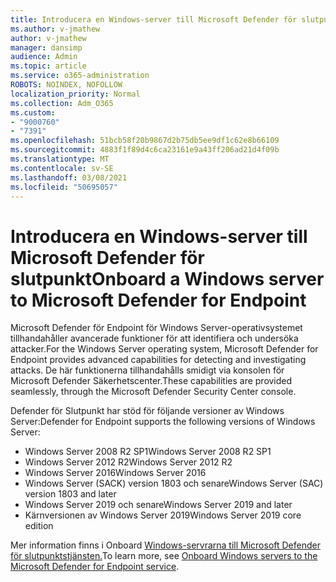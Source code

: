 ```yaml
---
title: Introducera en Windows-server till Microsoft Defender för slutpunkt
ms.author: v-jmathew
author: v-jmathew
manager: dansimp
audience: Admin
ms.topic: article
ms.service: o365-administration
ROBOTS: NOINDEX, NOFOLLOW
localization_priority: Normal
ms.collection: Adm_O365
ms.custom:
- "9000760"
- "7391"
ms.openlocfilehash: 51bcb58f20b9867d2b75db5ee9df1c62e8b66109
ms.sourcegitcommit: 4883f1f89d4c6ca23161e9a43ff206ad21d4f09b
ms.translationtype: MT
ms.contentlocale: sv-SE
ms.lasthandoff: 03/08/2021
ms.locfileid: "50695057"
---
```

# <a name="onboard-a-windows-server-to-microsoft-defender-for-endpoint"></a><span data-ttu-id="48c8c-102">Introducera en Windows-server till Microsoft Defender för slutpunkt</span><span class="sxs-lookup"><span data-stu-id="48c8c-102">Onboard a Windows server to Microsoft Defender for Endpoint</span></span>

<span data-ttu-id="48c8c-103">Microsoft Defender för Endpoint för Windows Server-operativsystemet tillhandahåller avancerade funktioner för att identifiera och undersöka attacker.</span><span class="sxs-lookup"><span data-stu-id="48c8c-103">For the Windows Server operating system, Microsoft Defender for Endpoint provides advanced capabilities for detecting and investigating attacks.</span></span> <span data-ttu-id="48c8c-104">De här funktionerna tillhandahålls smidigt via konsolen för Microsoft Defender Säkerhetscenter.</span><span class="sxs-lookup"><span data-stu-id="48c8c-104">These capabilities are provided seamlessly, through the Microsoft Defender Security Center console.</span></span>

<span data-ttu-id="48c8c-105">Defender för Slutpunkt har stöd för följande versioner av Windows Server:</span><span class="sxs-lookup"><span data-stu-id="48c8c-105">Defender for Endpoint supports the following versions of Windows Server:</span></span>

- <span data-ttu-id="48c8c-106">Windows Server 2008 R2 SP1</span><span class="sxs-lookup"><span data-stu-id="48c8c-106">Windows Server 2008 R2 SP1</span></span>
- <span data-ttu-id="48c8c-107">Windows Server 2012 R2</span><span class="sxs-lookup"><span data-stu-id="48c8c-107">Windows Server 2012 R2</span></span>
- <span data-ttu-id="48c8c-108">Windows Server 2016</span><span class="sxs-lookup"><span data-stu-id="48c8c-108">Windows Server 2016</span></span>
- <span data-ttu-id="48c8c-109">Windows Server (SACK) version 1803 och senare</span><span class="sxs-lookup"><span data-stu-id="48c8c-109">Windows Server (SAC) version 1803 and later</span></span>
- <span data-ttu-id="48c8c-110">Windows Server 2019 och senare</span><span class="sxs-lookup"><span data-stu-id="48c8c-110">Windows Server 2019 and later</span></span>
- <span data-ttu-id="48c8c-111">Kärnversionen av Windows Server 2019</span><span class="sxs-lookup"><span data-stu-id="48c8c-111">Windows Server 2019 core edition</span></span>

<span data-ttu-id="48c8c-112">Mer information finns i Onboard [Windows-servrarna till Microsoft Defender för slutpunktstjänsten.](https://go.microsoft.com/fwlink/?linkid=2143627)</span><span class="sxs-lookup"><span data-stu-id="48c8c-112">To learn more, see [Onboard Windows servers to the Microsoft Defender for Endpoint service](https://go.microsoft.com/fwlink/?linkid=2143627).</span></span>
